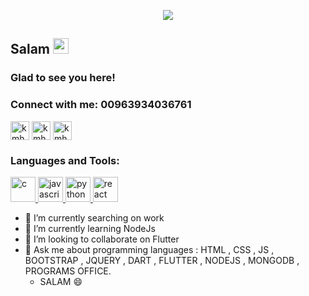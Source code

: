 <p align="center"> 
  <img src="https://images.app.goo.gl/AmQ4ztwfQcsyM4ky8" />
 </p>
  <!-- welcome message -->
 <h2>Salam <img src="https://media.giphy.com/media/hvRJCLFzcasrR4ia7z/giphy.gif" width="25px"></h2>
  
 <h3>Glad to see you here!</h3>
 <!-- Connect with me -->
 <h3 align="left">Connect with me: 00963934036761</h3>
 <p align="left">
  
 
 <a href="https://www.linkedin.com/in/israaothmanothman" target="blank"><img align="center" src="https://github.com/kmhmubin/kmhmubin/blob/master/assets/linkedin.svg" alt="kmhmubin" height="30" width="30" /></a>
 <a href="https://www.facebook.com/israa.othman.52/" target="blank"><img align="center" src="https://github.com/kmhmubin/kmhmubin/blob/master/assets/facebook.svg" alt="kmhmubin" height="30" width="30" /></a>
 <a href="https://www.instagram.com/lsraaothman?igsh=dW9zOTBrZzhuaWN6" target="blank"><img align="center" src="https://github.com/kmhmubin/kmhmubin/blob/master/assets/instagram.svg" alt="kmhmubin" height="30" width="30" /></a>

  
 </p>
  <h3 align="left">Languages and Tools:</h3>
 <p align="left"> <a href="https://www.cprogramming.com/" target="_blank"> <img src="https://devicons.github.io/devicon/devicon.git/icons/c/c-original.svg" alt="c" width="40" height="40"/> </a> <a href="https://developer.mozilla.org/en-US/docs/Web/JavaScript" target="_blank"> <img src="https://devicons.github.io/devicon/devicon.git/icons/javascript/javascript-original.svg" alt="javascript" width="40" height="40"/> </a> <a href="https://www.python.org" target="_blank"> <img src="https://devicons.github.io/devicon/devicon.git/icons/python/python-original.svg" alt="python" width="40" height="40"/> </a> <a href="https://reactjs.org/" target="_blank"> <img src="https://devicons.github.io/devicon/devicon.git/icons/react/react-original-wordmark.svg" alt="react" width="40" height="40"/> </a> 
 </p>
 

- 🔭 I’m currently searching on  work 
- 🌱 I’m currently learning NodeJs 
- 👯 I’m looking to collaborate on Flutter
- 💬 Ask me about programming languages : HTML , CSS , JS , BOOTSTRAP , JQUERY , DART , FLUTTER , NODEJS , MONGODB , PROGRAMS OFFICE.
  - SALAM 😄 


